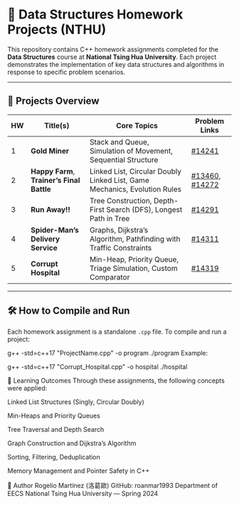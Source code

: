 # 🧮 Data Structures Homework Projects (NTHU)

This repository contains C++ homework assignments completed for the **Data Structures** course at **National Tsing Hua University**. Each project demonstrates the implementation of key data structures and algorithms in response to specific problem scenarios.

---

## 📂 Projects Overview

| HW | Title(s)                                   | Core Topics                                                                 | Problem Links                                       |
|----|--------------------------------------------|-----------------------------------------------------------------------------|-----------------------------------------------------|
| 1  | **Gold Miner**                             | Stack and Queue, Simulation of Movement, Sequential Structure               | [#14241](https://acm.cs.nthu.edu.tw/problem/14241/) |
| 2  | **Happy Farm**, **Trainer’s Final Battle** | Linked List, Circular Doubly Linked List, Game Mechanics, Evolution Rules   | [#13460](https://acm.cs.nthu.edu.tw/problem/13460/), [#14272](https://acm.cs.nthu.edu.tw/problem/14272/) |
| 3  | **Run Away!!**                             | Tree Construction, Depth-First Search (DFS), Longest Path in Tree           | [#14291](https://acm.cs.nthu.edu.tw/problem/14291/) |
| 4  | **Spider-Man’s Delivery Service**          | Graphs, Dijkstra’s Algorithm, Pathfinding with Traffic Constraints          | [#14311](https://acm.cs.nthu.edu.tw/problem/14311/) |
| 5  | **Corrupt Hospital**                       | Min-Heap, Priority Queue, Triage Simulation, Custom Comparator              | [#14319](https://acm.cs.nthu.edu.tw/problem/14319/) |


---

## 🛠️ How to Compile and Run

Each homework assignment is a standalone `.cpp` file. To compile and run a project:


g++ -std=c++17 "ProjectName.cpp" -o program
./program
Example:

g++ -std=c++17 "Corrupt_Hospital.cpp" -o hospital
./hospital

🧠 Learning Outcomes
Through these assignments, the following concepts were applied:

Linked List Structures (Singly, Circular Doubly)

Min-Heaps and Priority Queues

Tree Traversal and Depth Search

Graph Construction and Dijkstra’s Algorithm

Sorting, Filtering, Deduplication

Memory Management and Pointer Safety in C++

👤 Author
Rogelio Martínez (洛葛歐)
GitHub: roanmar1993
Department of  EECS
National Tsing Hua University — Spring 2024
